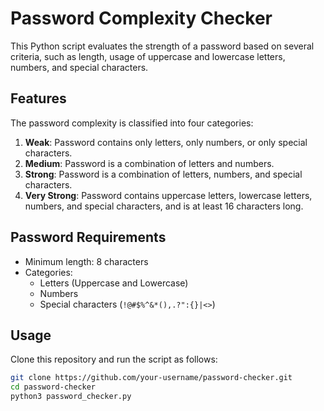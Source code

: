 # Password Complexity Checker

This Python script evaluates the strength of a password based on several criteria, such as length, usage of uppercase and lowercase letters, numbers, and special characters.

## Features

The password complexity is classified into four categories:
1. **Weak**: Password contains only letters, only numbers, or only special characters.
2. **Medium**: Password is a combination of letters and numbers.
3. **Strong**: Password is a combination of letters, numbers, and special characters.
4. **Very Strong**: Password contains uppercase letters, lowercase letters, numbers, and special characters, and is at least 16 characters long.

## Password Requirements
- Minimum length: 8 characters
- Categories:
  - Letters (Uppercase and Lowercase)
  - Numbers
  - Special characters (`!@#$%^&*(),.?":{}|<>`)

## Usage

Clone this repository and run the script as follows:

```bash
git clone https://github.com/your-username/password-checker.git
cd password-checker
python3 password_checker.py
